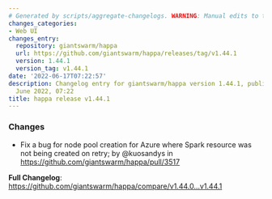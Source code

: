 ```yaml
---
# Generated by scripts/aggregate-changelogs. WARNING: Manual edits to this files will be overwritten.
changes_categories:
- Web UI
changes_entry:
  repository: giantswarm/happa
  url: https://github.com/giantswarm/happa/releases/tag/v1.44.1
  version: 1.44.1
  version_tag: v1.44.1
date: '2022-06-17T07:22:57'
description: Changelog entry for giantswarm/happa version 1.44.1, published on 17
  June 2022, 07:22
title: happa release v1.44.1
---
```


### Changes
* Fix a bug for node pool creation for Azure where Spark resource was not being created on retry; by @kuosandys in https://github.com/giantswarm/happa/pull/3517


**Full Changelog**: https://github.com/giantswarm/happa/compare/v1.44.0...v1.44.1
